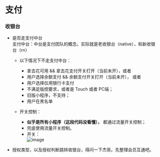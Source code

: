 # 支付

### 收银台

* 是否走支付中台  
  支付中台：中台是支付团队的概念。实际就是老收银台（native），和新收银台（rn）

  * 以下情况下不走支付中台：

    * 拿去花可用 && 拿去花支付开关打开（当前未开），或者
    * 用户选择余额支付 && 余额支付开关打开（当前未开）， 或者
    * 用户选择仅用银行卡支付
    * 不满足版控要求，或者是 Touch 或者 PC端；
    * 旧版小程序，不支持；
    * 用户在黑名单
  * 开关控制：

    * **似乎是所有小程序（这段代码没看懂），** 都通过流量开关控制；
    * 兜底使用流量开关控制。
    * 开关：  
      ​![image](image-20240308100920-o8kros0.png)​
* 授权类型，以及授权判断跳转收银台，得问一下杰哥。先整理会员互通吧。
